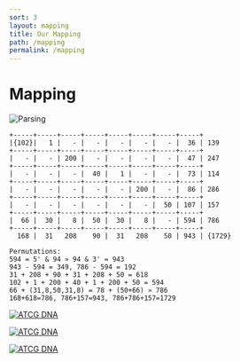 ```yaml
---
sort: 3
layout: mapping
title: Our Mapping
path: /mapping
permalink: /mapping
---
```


# Mapping

![Parsing](https://user-images.githubusercontent.com/36441664/71648180-c599e280-2d33-11ea-94e0-9a8552c72bd7.png)

```
+-----+-----+-----+-----+-----+-----+-----+-----+
|{102}|   1 |   - |   - |   - |   - |   - |  36 | 139
+-----+-----+-----+-----+-----+-----+-----+-----+
|   - |   - | 200 |   - |   - |   - |   - |  47 | 247
+-----+-----+-----+-----+-----+-----+-----+-----+
|   - |   - |   - |  40 |   1 |   - |   - |  73 | 114
+-----+-----+-----+-----+-----+-----+-----+-----+
|   - |   - |   - |   - |   - | 200 |   - |  86 | 286
+-----+-----+-----+-----+-----+-----+-----+-----+
|   - |   - |   - |   - |   - |   - |  50 | 107 | 157
+-----+-----+-----+-----+-----+-----+-----+-----+
|  66 |  30 |   8 |  50 |  30 |   8 |   - | 594 | 786
+-----+-----+-----+-----+-----+-----+-----+-----+
  168 |  31   208    90 |  31   208    50 | 943 | {1729}

Permutations:
594 = 5' & 94 » 94 & 3' = 943
943 - 594 = 349, 786 - 594 = 192
31 + 208 + 90 + 31 + 208 + 50 = 618
102 + 1 + 200 + 40 + 1 + 200 + 50 = 594
66 + (31,8,50,31,8) = 78 + (50+66) » 786
168+618=786, 786+157=943, 786+786+157=1729
```

[![ATCG DNA](https://camo.githubusercontent.com/dc89cc4d5c11a81766b261b369d59f544c5712683528936499ac89749adfb5a6/68747470733a2f2f7777772e6a656b796c6c2e636f6d2e636e2f696d672f6a656b796c6c6c61796f7574636f6e636570742e706e67)](/../../../theme)

[![ATCG DNA](https://user-images.githubusercontent.com/36441664/166161369-aec4d34a-5572-49af-aa61-f36a6f695299.png)](/../../../theme)

[![ATCG DNA](https://user-images.githubusercontent.com/36441664/123424569-377e7f80-d5eb-11eb-9c85-1f5d72f14eed.png)](/../../../theme)


